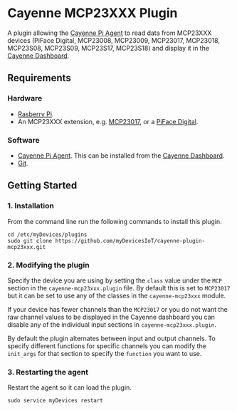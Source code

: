 # Cayenne MCP23XXX Plugin
A plugin allowing the [Cayenne Pi Agent](https://github.com/myDevicesIoT/Cayenne-Agent) to read data from MCP23XXX devices (PiFace Digital, MCP23008, MCP23009, MCP23017, MCP23018, MCP23S08, MCP23S09, MCP23S17, MCP23S18) and display it in the [Cayenne Dashboard](https://cayenne.mydevices.com).

## Requirements
### Hardware
* [Rasberry Pi](https://www.raspberrypi.org).
* An MCP23XXX extension, e.g. [MCP23017](https://www.adafruit.com/product/732), or a [PiFace Digital](http://www.piface.org.uk/products/piface_digital/).

### Software
* [Cayenne Pi Agent](https://github.com/myDevicesIoT/Cayenne-Agent). This can be installed from the [Cayenne Dashboard](https://cayenne.mydevices.com).
* [Git](https://git-scm.com/).

## Getting Started
### 1. Installation

   From the command line run the following commands to install this plugin.
   ```
   cd /etc/myDevices/plugins
   sudo git clone https://github.com/myDevicesIoT/cayenne-plugin-mcp23xxx.git
   ```

### 2. Modifying the plugin

   Specify the device you are using by setting the `class` value under the `MCP` section in the `cayenne-mcp23xxx.plugin` file.
   By default this is set to `MCP23017` but it can be set to use any of the classes in the `cayenne-mcp23xxx` module.
   
   If your device has fewer channels than the `MCP23017` or you do not want the raw channel values to be displayed in the Cayenne 
   dashboard you can disable any of the individual input sections in `cayenne-mcp23xxx.plugin`.

   By default the plugin alternates between input and output channels. To specify different functions for specific channels you
   can modify the `init_args` for that section to specify the `function` you want to use.

### 3. Restarting the agent

   Restart the agent so it can load the plugin.
   ```
   sudo service myDevices restart
   ```
